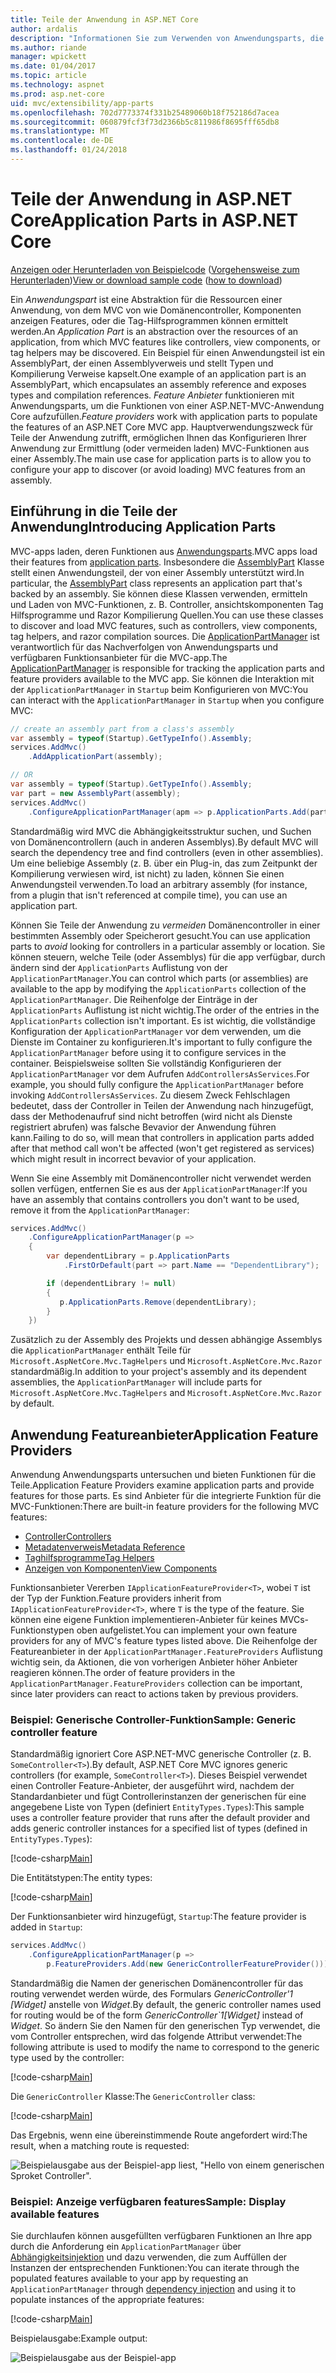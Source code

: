 ```yaml
---
title: Teile der Anwendung in ASP.NET Core
author: ardalis
description: "Informationen Sie zum Verwenden von Anwendungsparts, die Abstrations über die Ressourcen einer App, zum Konfigurieren Ihrer Anwendung zur Ermittlung oder das Laden von Funktionen aus einer Assembly verhindern."
ms.author: riande
manager: wpickett
ms.date: 01/04/2017
ms.topic: article
ms.technology: aspnet
ms.prod: asp.net-core
uid: mvc/extensibility/app-parts
ms.openlocfilehash: 702d7773374f331b25489060b18f752186d7acea
ms.sourcegitcommit: 060879fcf3f73d2366b5c811986f8695fff65db8
ms.translationtype: MT
ms.contentlocale: de-DE
ms.lasthandoff: 01/24/2018
---
```

# <a name="application-parts-in-aspnet-core"></a><span data-ttu-id="f32f4-103">Teile der Anwendung in ASP.NET Core</span><span class="sxs-lookup"><span data-stu-id="f32f4-103">Application Parts in ASP.NET Core</span></span>

<span data-ttu-id="f32f4-104">[Anzeigen oder Herunterladen von Beispielcode](https://github.com/aspnet/Docs/tree/master/aspnetcore/mvc/advanced/app-parts/sample) ([Vorgehensweise zum Herunterladen](xref:tutorials/index#how-to-download-a-sample))</span><span class="sxs-lookup"><span data-stu-id="f32f4-104">[View or download sample code](https://github.com/aspnet/Docs/tree/master/aspnetcore/mvc/advanced/app-parts/sample) ([how to download](xref:tutorials/index#how-to-download-a-sample))</span></span>

<span data-ttu-id="f32f4-105">Ein *Anwendungspart* ist eine Abstraktion für die Ressourcen einer Anwendung, von dem MVC von wie Domänencontroller, Komponenten anzeigen Features, oder die Tag-Hilfsprogrammen können ermittelt werden.</span><span class="sxs-lookup"><span data-stu-id="f32f4-105">An *Application Part* is an abstraction over the resources of an application, from which MVC features like controllers, view components, or tag helpers may be discovered.</span></span> <span data-ttu-id="f32f4-106">Ein Beispiel für einen Anwendungsteil ist ein AssemblyPart, der einen Assemblyverweis und stellt Typen und Kompilierung Verweise kapselt.</span><span class="sxs-lookup"><span data-stu-id="f32f4-106">One example of an application part is an AssemblyPart, which encapsulates an assembly reference and exposes types and compilation references.</span></span> <span data-ttu-id="f32f4-107">*Feature Anbieter* funktionieren mit Anwendungsparts, um die Funktionen von einer ASP.NET-MVC-Anwendung Core aufzufüllen.</span><span class="sxs-lookup"><span data-stu-id="f32f4-107">*Feature providers* work with application parts to populate the features of an ASP.NET Core MVC app.</span></span> <span data-ttu-id="f32f4-108">Hauptverwendungszweck für Teile der Anwendung zutrifft, ermöglichen Ihnen das Konfigurieren Ihrer Anwendung zur Ermittlung (oder vermeiden laden) MVC-Funktionen aus einer Assembly.</span><span class="sxs-lookup"><span data-stu-id="f32f4-108">The main use case for application parts is to allow you to configure your app to discover (or avoid loading) MVC features from an assembly.</span></span>

## <a name="introducing-application-parts"></a><span data-ttu-id="f32f4-109">Einführung in die Teile der Anwendung</span><span class="sxs-lookup"><span data-stu-id="f32f4-109">Introducing Application Parts</span></span>

<span data-ttu-id="f32f4-110">MVC-apps laden, deren Funktionen aus [Anwendungsparts](/aspnet/core/api/microsoft.aspnetcore.mvc.applicationparts.applicationpart).</span><span class="sxs-lookup"><span data-stu-id="f32f4-110">MVC apps load their features from [application parts](/aspnet/core/api/microsoft.aspnetcore.mvc.applicationparts.applicationpart).</span></span> <span data-ttu-id="f32f4-111">Insbesondere die [AssemblyPart](/aspnet/core/api/microsoft.aspnetcore.mvc.applicationparts.assemblypart#Microsoft_AspNetCore_Mvc_ApplicationParts_AssemblyPart) Klasse stellt einen Anwendungsteil, der von einer Assembly unterstützt wird.</span><span class="sxs-lookup"><span data-stu-id="f32f4-111">In particular, the [AssemblyPart](/aspnet/core/api/microsoft.aspnetcore.mvc.applicationparts.assemblypart#Microsoft_AspNetCore_Mvc_ApplicationParts_AssemblyPart) class represents an application part that's backed by an assembly.</span></span> <span data-ttu-id="f32f4-112">Sie können diese Klassen verwenden, ermitteln und Laden von MVC-Funktionen, z. B. Controller, ansichtskomponenten Tag Hilfsprogramme und Razor Kompilierung Quellen.</span><span class="sxs-lookup"><span data-stu-id="f32f4-112">You can use these classes to discover and load MVC features, such as controllers, view components, tag helpers, and razor compilation sources.</span></span> <span data-ttu-id="f32f4-113">Die [ApplicationPartManager](/aspnet/core/api/microsoft.aspnetcore.mvc.applicationparts.applicationpartmanager) ist verantwortlich für das Nachverfolgen von Anwendungsparts und verfügbaren Funktionsanbieter für die MVC-app.</span><span class="sxs-lookup"><span data-stu-id="f32f4-113">The [ApplicationPartManager](/aspnet/core/api/microsoft.aspnetcore.mvc.applicationparts.applicationpartmanager) is responsible for tracking the application parts and feature providers available to the MVC app.</span></span> <span data-ttu-id="f32f4-114">Sie können die Interaktion mit der `ApplicationPartManager` in `Startup` beim Konfigurieren von MVC:</span><span class="sxs-lookup"><span data-stu-id="f32f4-114">You can interact with the `ApplicationPartManager` in `Startup` when you configure MVC:</span></span>

```csharp
// create an assembly part from a class's assembly
var assembly = typeof(Startup).GetTypeInfo().Assembly;
services.AddMvc()
    .AddApplicationPart(assembly);

// OR
var assembly = typeof(Startup).GetTypeInfo().Assembly;
var part = new AssemblyPart(assembly);
services.AddMvc()
    .ConfigureApplicationPartManager(apm => p.ApplicationParts.Add(part));
```

<span data-ttu-id="f32f4-115">Standardmäßig wird MVC die Abhängigkeitsstruktur suchen, und Suchen von Domänencontrollern (auch in anderen Assemblys).</span><span class="sxs-lookup"><span data-stu-id="f32f4-115">By default MVC will search the dependency tree and find controllers (even in other assemblies).</span></span> <span data-ttu-id="f32f4-116">Um eine beliebige Assembly (z. B. über ein Plug-in, das zum Zeitpunkt der Kompilierung verwiesen wird, ist nicht) zu laden, können Sie einen Anwendungsteil verwenden.</span><span class="sxs-lookup"><span data-stu-id="f32f4-116">To load an arbitrary assembly (for instance, from a plugin that isn't referenced at compile time), you can use an application part.</span></span>

<span data-ttu-id="f32f4-117">Können Sie Teile der Anwendung zu *vermeiden* Domänencontroller in einer bestimmten Assembly oder Speicherort gesucht.</span><span class="sxs-lookup"><span data-stu-id="f32f4-117">You can use application parts to *avoid* looking for controllers in a particular assembly or location.</span></span> <span data-ttu-id="f32f4-118">Sie können steuern, welche Teile (oder Assemblys) für die app verfügbar, durch ändern sind der `ApplicationParts` Auflistung von der `ApplicationPartManager`.</span><span class="sxs-lookup"><span data-stu-id="f32f4-118">You can control which parts (or assemblies) are available to the app by modifying the `ApplicationParts` collection of the `ApplicationPartManager`.</span></span> <span data-ttu-id="f32f4-119">Die Reihenfolge der Einträge in der `ApplicationParts` Auflistung ist nicht wichtig.</span><span class="sxs-lookup"><span data-stu-id="f32f4-119">The order of the entries in the `ApplicationParts` collection isn't important.</span></span> <span data-ttu-id="f32f4-120">Es ist wichtig, die vollständige Konfiguration der `ApplicationPartManager` vor dem verwenden, um die Dienste im Container zu konfigurieren.</span><span class="sxs-lookup"><span data-stu-id="f32f4-120">It's important to fully configure the `ApplicationPartManager` before using it to configure services in the container.</span></span> <span data-ttu-id="f32f4-121">Beispielsweise sollten Sie vollständig Konfigurieren der `ApplicationPartManager` vor dem Aufrufen `AddControllersAsServices`.</span><span class="sxs-lookup"><span data-stu-id="f32f4-121">For example, you should fully configure the `ApplicationPartManager` before invoking `AddControllersAsServices`.</span></span> <span data-ttu-id="f32f4-122">Zu diesem Zweck Fehlschlagen bedeutet, dass der Controller in Teilen der Anwendung nach hinzugefügt, dass der Methodenaufruf sind nicht betroffen (wird nicht als Dienste registriert abrufen) was falsche Bevavior der Anwendung führen kann.</span><span class="sxs-lookup"><span data-stu-id="f32f4-122">Failing to do so, will mean that controllers in application parts added after that method call won't be affected (won't get registered as services) which might result in incorrect bevavior of your application.</span></span>

<span data-ttu-id="f32f4-123">Wenn Sie eine Assembly mit Domänencontroller nicht verwendet werden sollen verfügen, entfernen Sie es aus der `ApplicationPartManager`:</span><span class="sxs-lookup"><span data-stu-id="f32f4-123">If you have an assembly that contains controllers you don't want to be used, remove it from the `ApplicationPartManager`:</span></span>

```csharp
services.AddMvc()
    .ConfigureApplicationPartManager(p =>
    {
        var dependentLibrary = p.ApplicationParts
            .FirstOrDefault(part => part.Name == "DependentLibrary");

        if (dependentLibrary != null)
        {
           p.ApplicationParts.Remove(dependentLibrary);
        }
    })
```

<span data-ttu-id="f32f4-124">Zusätzlich zu der Assembly des Projekts und dessen abhängige Assemblys die `ApplicationPartManager` enthält Teile für `Microsoft.AspNetCore.Mvc.TagHelpers` und `Microsoft.AspNetCore.Mvc.Razor` standardmäßig.</span><span class="sxs-lookup"><span data-stu-id="f32f4-124">In addition to your project's assembly and its dependent assemblies, the `ApplicationPartManager` will include parts for `Microsoft.AspNetCore.Mvc.TagHelpers` and `Microsoft.AspNetCore.Mvc.Razor` by default.</span></span>

## <a name="application-feature-providers"></a><span data-ttu-id="f32f4-125">Anwendung Featureanbieter</span><span class="sxs-lookup"><span data-stu-id="f32f4-125">Application Feature Providers</span></span>

<span data-ttu-id="f32f4-126">Anwendung Anwendungsparts untersuchen und bieten Funktionen für die Teile.</span><span class="sxs-lookup"><span data-stu-id="f32f4-126">Application Feature Providers examine application parts and provide features for those parts.</span></span> <span data-ttu-id="f32f4-127">Es sind Anbieter für die integrierte Funktion für die MVC-Funktionen:</span><span class="sxs-lookup"><span data-stu-id="f32f4-127">There are built-in feature providers for the following MVC features:</span></span>

* [<span data-ttu-id="f32f4-128">Controller</span><span class="sxs-lookup"><span data-stu-id="f32f4-128">Controllers</span></span>](https://docs.microsoft.com/aspnet/core/api/microsoft.aspnetcore.mvc.controllers.controllerfeatureprovider)
* [<span data-ttu-id="f32f4-129">Metadatenverweis</span><span class="sxs-lookup"><span data-stu-id="f32f4-129">Metadata Reference</span></span>](https://docs.microsoft.com/aspnet/core/api/microsoft.aspnetcore.mvc.razor.compilation.metadatareferencefeatureprovider)
* [<span data-ttu-id="f32f4-130">Taghilfsprogramme</span><span class="sxs-lookup"><span data-stu-id="f32f4-130">Tag Helpers</span></span>](https://docs.microsoft.com/aspnet/core/api/microsoft.aspnetcore.mvc.razor.taghelpers.taghelperfeatureprovider)
* [<span data-ttu-id="f32f4-131">Anzeigen von Komponenten</span><span class="sxs-lookup"><span data-stu-id="f32f4-131">View Components</span></span>](https://docs.microsoft.com/aspnet/core/api/microsoft.aspnetcore.mvc.viewcomponents.viewcomponentfeatureprovider)

<span data-ttu-id="f32f4-132">Funktionsanbieter Vererben `IApplicationFeatureProvider<T>`, wobei `T` ist der Typ der Funktion.</span><span class="sxs-lookup"><span data-stu-id="f32f4-132">Feature providers inherit from `IApplicationFeatureProvider<T>`, where `T` is the type of the feature.</span></span> <span data-ttu-id="f32f4-133">Sie können eine eigene Funktion implementieren-Anbieter für keines MVCs-Funktionstypen oben aufgelistet.</span><span class="sxs-lookup"><span data-stu-id="f32f4-133">You can implement your own feature providers for any of MVC's feature types listed above.</span></span> <span data-ttu-id="f32f4-134">Die Reihenfolge der Featureanbieter in der `ApplicationPartManager.FeatureProviders` Auflistung wichtig sein, da Aktionen, die von vorherigen Anbieter höher Anbieter reagieren können.</span><span class="sxs-lookup"><span data-stu-id="f32f4-134">The order of feature providers in the `ApplicationPartManager.FeatureProviders` collection can be important, since later providers can react to actions taken by previous providers.</span></span>

### <a name="sample-generic-controller-feature"></a><span data-ttu-id="f32f4-135">Beispiel: Generische Controller-Funktion</span><span class="sxs-lookup"><span data-stu-id="f32f4-135">Sample: Generic controller feature</span></span>

<span data-ttu-id="f32f4-136">Standardmäßig ignoriert Core ASP.NET-MVC generische Controller (z. B. `SomeController<T>`).</span><span class="sxs-lookup"><span data-stu-id="f32f4-136">By default, ASP.NET Core MVC ignores generic controllers (for example, `SomeController<T>`).</span></span> <span data-ttu-id="f32f4-137">Dieses Beispiel verwendet einen Controller Feature-Anbieter, der ausgeführt wird, nachdem der Standardanbieter und fügt Controllerinstanzen der generischen für eine angegebene Liste von Typen (definiert `EntityTypes.Types`):</span><span class="sxs-lookup"><span data-stu-id="f32f4-137">This sample uses a controller feature provider that runs after the default provider and adds generic controller instances for a specified list of types (defined in `EntityTypes.Types`):</span></span>

[!code-csharp[Main](./app-parts/sample/AppPartsSample/GenericControllerFeatureProvider.cs?highlight=13&range=18-36)]

<span data-ttu-id="f32f4-138">Die Entitätstypen:</span><span class="sxs-lookup"><span data-stu-id="f32f4-138">The entity types:</span></span>

[!code-csharp[Main](./app-parts/sample/AppPartsSample/Model/EntityTypes.cs?range=6-16)]

<span data-ttu-id="f32f4-139">Der Funktionsanbieter wird hinzugefügt, `Startup`:</span><span class="sxs-lookup"><span data-stu-id="f32f4-139">The feature provider is added in `Startup`:</span></span>

```csharp
services.AddMvc()
    .ConfigureApplicationPartManager(p => 
        p.FeatureProviders.Add(new GenericControllerFeatureProvider()));
```

<span data-ttu-id="f32f4-140">Standardmäßig die Namen der generischen Domänencontroller für das routing verwendet werden würde, des Formulars *GenericController'1 [Widget]* anstelle von *Widget*.</span><span class="sxs-lookup"><span data-stu-id="f32f4-140">By default, the generic controller names used for routing would be of the form *GenericController\`1[Widget]* instead of *Widget*.</span></span> <span data-ttu-id="f32f4-141">So ändern Sie den Namen für den generischen Typ verwendet, die vom Controller entsprechen, wird das folgende Attribut verwendet:</span><span class="sxs-lookup"><span data-stu-id="f32f4-141">The following attribute is used to modify the name to correspond to the generic type used by the controller:</span></span>

[!code-csharp[Main](./app-parts/sample/AppPartsSample/GenericControllerNameConvention.cs)]

<span data-ttu-id="f32f4-142">Die `GenericController` Klasse:</span><span class="sxs-lookup"><span data-stu-id="f32f4-142">The `GenericController` class:</span></span>

[!code-csharp[Main](./app-parts/sample/AppPartsSample/GenericController.cs?highlight=5-6)]

<span data-ttu-id="f32f4-143">Das Ergebnis, wenn eine übereinstimmende Route angefordert wird:</span><span class="sxs-lookup"><span data-stu-id="f32f4-143">The result, when a matching route is requested:</span></span>

![Beispielausgabe aus der Beispiel-app liest, "Hello von einem generischen Sproket Controller".](app-parts/_static/generic-controller.png)

### <a name="sample-display-available-features"></a><span data-ttu-id="f32f4-145">Beispiel: Anzeige verfügbaren features</span><span class="sxs-lookup"><span data-stu-id="f32f4-145">Sample: Display available features</span></span>

<span data-ttu-id="f32f4-146">Sie durchlaufen können ausgefüllten verfügbaren Funktionen an Ihre app durch die Anforderung ein `ApplicationPartManager` über [Abhängigkeitsinjektion](../../fundamentals/dependency-injection.md) und dazu verwenden, die zum Auffüllen der Instanzen der entsprechenden Funktionen:</span><span class="sxs-lookup"><span data-stu-id="f32f4-146">You can iterate through the populated features available to your app by requesting an `ApplicationPartManager` through [dependency injection](../../fundamentals/dependency-injection.md) and using it to populate instances of the appropriate features:</span></span>

[!code-csharp[Main](./app-parts/sample/AppPartsSample/Controllers/FeaturesController.cs?highlight=16,25-27)]

<span data-ttu-id="f32f4-147">Beispielausgabe:</span><span class="sxs-lookup"><span data-stu-id="f32f4-147">Example output:</span></span>

![Beispielausgabe aus der Beispiel-app](app-parts/_static/available-features.png)
